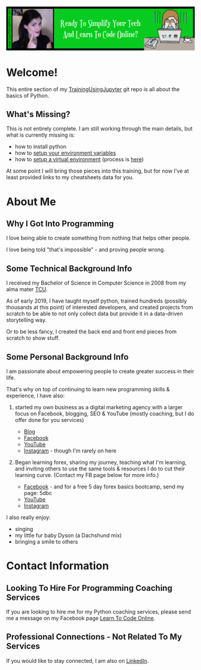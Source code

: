 <a href='https://www.learntocodeonline.com/'>![alt text](../../IMGs/learn-to-code-online.png?raw=true "Learn To Code Online")</a>

# Welcome!

This entire section of my [TrainingUsingJupyter](https://github.com/ProsperousHeart/TrainingUsingJupyter) git repo is all about the basics of Python.

## What's Missing?

This is not entirely complete. I am still working through the main details, but what is currently missing is:
- how to install python
- how to [setup your environment variables](https://github.com/ProsperousHeart/cheatsheets/blob/master/Processes/SetEnvVars.md)
- how to [setup a virtual environment](https://github.com/ProsperousHeart/cheatsheets/blob/master/Tools/VirtualEnvironments.md) (process is [here](https://github.com/ProsperousHeart/cheatsheets/blob/master/Processes/virtualenvs.md))

At some point I will bring those pieces into this training, but for now I've at least provided links to my cheatsheets data for you.

# About Me

## Why I Got Into Programming

I love being able to create something from nothing that helps other people.

I love being told "that's impossible" - and proving people wrong.

## Some Technical Background Info

I received my Bachelor of Science in Computer Science in 2008 from my alma mater [TCU](https://www.tcu.edu).

As of early 2019, I have taught myself python, trained hundreds (possibly thousands at this point) of interested developers, and created projects from scratch to be able to not only collect data but provide it in a data-driven storytelling way.

Or to be less fancy, I created the back end and front end pieces from scratch to show stuff.

## Some Personal Background Info

I am passionate about empowering people to create greater success in their life.

That's why on top of continuing to learn new programming skills & experience, I have also:

1. started my own business as a digital marketing agency with a larger focus on Facebook, blogging, SEO & YouTube (mostly coaching, but I do offer done for you services)

    - [Blog](https://mlsp.co/l7gno)
    - [Facebook](https://www.prosperousheart.com/PH-facebook-page)
    - [YouTube](https://mlsp.co/l7fy7)
    - [Instagram](https://mlsp.co/l7fxt) - though I'm rarely on here

2. Began learning forex, sharing my journey, teaching what I'm learning, and inviting others to use the same tools & resources I do to cut their learning curve. (Contact my FB page below for more info.)

    - [Facebook](https://mlsp.co/l7fwu) - and for a free 5 day forex basics bootcamp, send my page:  5dbc
    - [YouTube](http://youtube.wealthninja.biz)
    - [Instagram](https://mlsp.co/l7ja6)

I also really enjoy:
- singing
- my little fur baby Dyson (a Dachshund mix)
- bringing a smile to others


# Contact Information

## Looking To Hire For Programming Coaching Services

If you are looking to hire me for my Python coaching services, please send me a message on my Facebook page [Learn To Code Online](https://www.facebook.com/LearnToCodeOnline/?modal=admin_todo_tour).

## Professional Connections - Not Related To My Services

If you would like to stay connected, I am also on [LinkedIn](https://linkedin.com/in/kkeeton).
